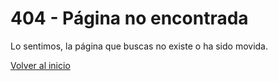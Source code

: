 # 404 - Página no encontrada

Lo sentimos, la página que buscas no existe o ha sido movida.

[Volver al inicio](README.md) 